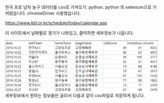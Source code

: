 
한국 프로 남자 농구 데이터를 csv로 가져오기. python.
python 의 selenium으로 가져왔습니다. chromeDriver 사용했습니다. 

https://www.kbl.or.kr/schedule/today/calendar.asp

이 사이트에서 날짜별로 경기가 나와있고, 클릭하면 세부정보가 나옵니다.

![dataColumn](./image/dataColumn.png)
세부정보에서 원하는 정보들만 골라서 다음과 같이 csv파일로 저장하게 됩니다. 

